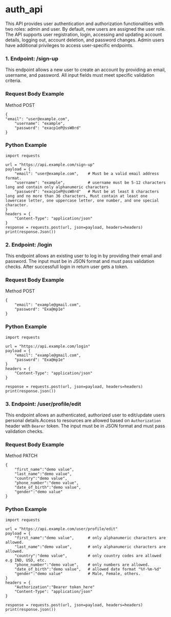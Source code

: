 # auth_api
This API provides user authentication and authorization functionalities with two roles: admin and user. By default, new users are assigned the user role. The API supports user registration, login, accessing and updating account details, logging out, account deletion, and password changes. Admin users have additional privileges to access user-specific endpoints.

### 1. Endpoint: /sign-up
This endpoint allows a new user to create an account by providing an email, username, and password. All input fields must meet specific validation criteria.

### Request Body Example
Method POST
```
{
"email": "user@example.com",
    "username": "example",
    "password": "exacp1eP@ssW0rd"
}
```

### Python Example
```
import requests

url = "https://api.example.com/sign-up" 
payload = {
    "email": "user@example.com",    # Must be a valid email address format.
    "username": "example",          # username must be 5-12 characters long and contain only alphanumeric characters
    "password": "exacp1eP@ssW0rd"   # Must be at least 8 characters long and no more than 36 characters, Must contain at least one lowercase letter, one uppercase letter, one number, and one special character.
}
headers = {
    "Content-Type": "application/json"
}
response = requests.post(url, json=payload, headers=headers)
print(response.Json())
```


### 2. Endpoint: /login
This endpoint allows an existing user to log in by providing their email and password. The input must be in JSON format and must pass validation checks. After successfull login in return user gets a token.

### Request Body Example
Method POST
```
{
    "email": "example@gmail.com",
    "password": "Exa@mp1e"
}
```

### Python Example
```
import requests

url = "https://api.example.com/login"
payload = {
    "email": "example@gmail.com",
    "password": "Exa@mp1e"
}
headers = {
    "Content-Type": "application/json"
}

response = requests.post(url, json=payload, headers=headers)
print(response.json())
```


### 3. Endpoint: /user/profile/edit
This endpoint allows an authenticated, authorized user to edit/update users personal details.Access to resources are allowed based on ```Authorization``` header with ```Bearer``` token. The input must be in JSON format and must pass validation checks.

### Request Body Example
Method PATCH
```
{
    "first_name":"demo value",
    "last_name":"demo value",
    "country":"demo value",
    "phone_number":"demo value",
    "date_of_birth":"demo value",
    "gender":"demo value"
}
```

### Python Example
```
import requests

url = "https://api.example.com/user/profile/edit"
payload = {
    "first_name":"demo value",      # only alphanumeric characters are allowed.
    "last_name":"demo value",       # only alphanumeric characters are allowed.
    "country":"demo value",         # only country codes are allowed e.g IND, USD, etc.
    "phone_number":"demo value",    # only numbers are allowed.
    "date_of_birth":"demo value",   # allowed date format "%Y-%m-%d"
    "gender":"demo value"           # Male, Female, others.
}
headers = {
    "Authorization":"Bearer token_here"
    "Content-Type": "application/json"
}

response = requests.post(url, json=payload, headers=headers)
print(response.json())
```